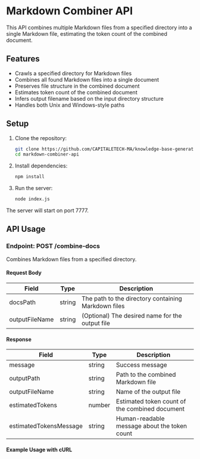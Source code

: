 # Markdown Combiner API

This API combines multiple Markdown files from a specified directory into a single Markdown file, estimating the token count of the combined document.

## Features

- Crawls a specified directory for Markdown files
- Combines all found Markdown files into a single document
- Preserves file structure in the combined document
- Estimates token count of the combined document
- Infers output filename based on the input directory structure
- Handles both Unix and Windows-style paths

## Setup

1. Clone the repository:
   ```bash
   git clone https://github.com/CAPITALETECH-MA/knowledge-base-generator.git
   cd markdown-combiner-api
   ```

2. Install dependencies:
   ```bash
   npm install
   ```

3. Run the server:
   ```bash
   node index.js
   ```

The server will start on port 7777.

## API Usage

### Endpoint: POST /combine-docs

Combines Markdown files from a specified directory.

#### Request Body

| Field | Type | Description |
|-------|------|-------------|
| docsPath | string | The path to the directory containing Markdown files |
| outputFileName | string | (Optional) The desired name for the output file |

#### Response

| Field | Type | Description |
|-------|------|-------------|
| message | string | Success message |
| outputPath | string | Path to the combined Markdown file |
| outputFileName | string | Name of the output file |
| estimatedTokens | number | Estimated token count of the combined document |
| estimatedTokensMessage | string | Human-readable message about the token count |

#### Example Usage with cURL






